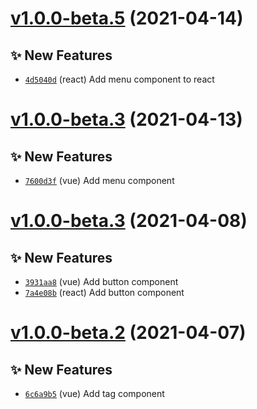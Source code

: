 # [v1.0.0-beta.5](https://github.com/TomokiMiyauci/xross/compare/xross-vue@1.0.0-beta.4...xross-vue@1.0.0-beta.5) (2021-04-14)

## ✨ New Features
- [`4d5040d`](https://github.com/TomokiMiyauci/xross/commit/4d5040d)  (react) Add menu component to react

# [v1.0.0-beta.3](https://github.com/TomokiMiyauci/xross/compare/xross-react@1.0.0-beta.2...xross-react@1.0.0-beta.3) (2021-04-13)

## ✨ New Features
- [`7600d3f`](https://github.com/TomokiMiyauci/xross/commit/7600d3f)  (vue) Add menu component

# [v1.0.0-beta.3](https://github.com/TomokiMiyauci/xross/compare/xross-vue@1.0.0-beta.2...xross-vue@1.0.0-beta.3) (2021-04-08)

## ✨ New Features
- [`3931aa8`](https://github.com/TomokiMiyauci/xross/commit/3931aa8)  (vue) Add button component 
- [`7a4e08b`](https://github.com/TomokiMiyauci/xross/commit/7a4e08b)  (react) Add button component

# [v1.0.0-beta.2](https://github.com/TomokiMiyauci/xross/compare/xross-vue@1.0.0-beta.1...xross-vue@1.0.0-beta.2) (2021-04-07)

## ✨ New Features
- [`6c6a9b5`](https://github.com/TomokiMiyauci/xross/commit/6c6a9b5)  (vue) Add tag component
